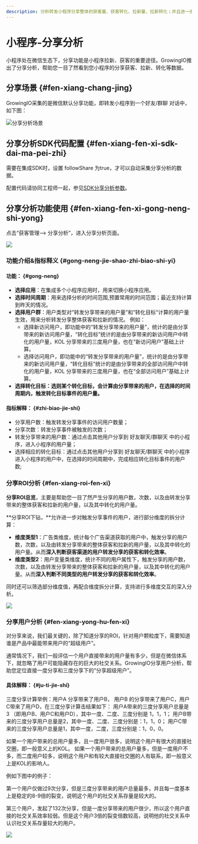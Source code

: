 ```yaml
---
description: 分析转发小程序分享整体的获客量、获客转化、拉新量、拉新转化；并且进一步挖掘分享的KOL
---
```


# 小程序-分享分析

小程序处在微信生态下，分享功能是小程序拉新、获客的重要途径。GrowingIO推出了分享分析，帮助您一目了然看到您小程序的分享获客、拉新、转化等数据。

## 分享场景 {#fen-xiang-chang-jing}

GrowingIO采集的是微信默认分享功能，即转发小程序到一个好友/群聊 对话中，如下图：

![&#x5206;&#x4EAB;&#x5206;&#x6790;&#x573A;&#x666F;](https://blobscdn.gitbook.com/v0/b/gitbook-28427.appspot.com/o/assets%2F-LD4kKkCTHNxUGbu1QWO%2F-LMN1pZmp4u8Iq2L30mx%2F-LMNAfs1hCbCFNP5U30x%2Fimage.png?alt=media&token=0590b92f-017f-45b3-a048-612a11178cca)

## 分享分析SDK代码配置 {#fen-xiang-fen-xi-sdk-dai-ma-pei-zhi}

需要在集成SDK时，设置 followShare 为true，才可以自动采集分享分析的数据。

配置代码请协同工程师一起，参见[SDK分享分析参数](../sdk-integration/mina-sdk.md#sdk-fen-xiang-fen-xi-can-shu)。

## 分享分析功能使用 {#fen-xiang-fen-xi-gong-neng-shi-yong}

点击“获客管理——&gt; 分享分析”，进入分享分析页面。

![](https://blobscdn.gitbook.com/v0/b/gitbook-28427.appspot.com/o/assets%2F-LD4kKkCTHNxUGbu1QWO%2F-LMpSdtEh4eMNiVNv7Y6%2F-LMpSfykZzx7IehHdxX6%2Fimage.png?alt=media&token=c618205f-7830-4afb-8267-23c0de74d540)

### 功能介绍&指标释义 {#gong-neng-jie-shao-zhi-biao-shi-yi}

#### 功能： {#gong-neng}

* **选择应用**：在集成多个小程序应用时，用来切换小程序应用。
* **选择时间周期**：用来选择分析的时间范围,预置常用的时间范围；最近支持计算到昨天的情况。
* **选择用户群**：用户类型对“转发分享带来的用户量”和“转化目标“计算的用户量生效，用来分析转发分享整体获客和拉新的情况。 例如：
  * 选择新访问用户，即功能中的“转发分享带来的用户量”，统计的是由分享带来的新访问用户量，“转化目标”统计的是由分享带来的新访问用户中转化的用户量，KOL 分享带来的三度用户量，也在“新访问用户”基础上计算。
  * 选择访问用户，即功能中的“转发分享带来的用户量”，统计的是由分享带来的新访问用户量，“转化目标”统计的是由分享带来的全部访问用户中转化的用户量，KOL 分享带来的三度用户量，也在“全部访问用户”基础上计算。
* **选择转化目标：**选则某个转化目标，会计算由分享带来的用户，在选择的时间周期内，触发转化目标事件的**用户量。**

#### 指标解释： {#zhi-biao-jie-shi}

* 分享用户数：触发转发分享事件的访问用户数量；
* 分享次数：转发分享事件被触发的次数；
* 转发分享带来的用户数：通过点击其他用户分享到 好友聊天/群聊天 中的小程序，进入小程序的用户量；
* 选择相应的转化目标：通过点击其他用户分享到 好友聊天/群聊天 中的小程序进入小程序的用户中，在选择的时间周期中，完成相应转化目标事件的用户数;

### 分享ROI分析 {#fen-xiang-roi-fen-xi}

**分享ROI总览**，主要是帮助您一目了然产生分享的用户数，次数，以及由转发分享带来的整体获客和拉新的用户量，以及其中转化的用户量。

**分享ROI下钻，**允许进一步对触发分享事件的用户，进行部分维度的拆分计算：

* **维度类型1**：广告类维度，统计每个广告渠道获取的用户中，触发分享的用户数，次数，以及由转发分享带来的整体获客和拉新的用户量，以及其中转化的用户量。从而**深入判断获客渠道的用户转发分享的获客和转化效率**。
* **维度类型2**：用户变量类维度，统计不同的用户属性下，触发分享的用户数，次数，以及由转发分享带来的整体获客和拉新的用户量，以及其中转化的用户量。从而**深入判断不同类型的用户转发分享的获客和转化效率**。

同时还可以筛选部分维度值，再配合维度拆分计算，支持进行多维度交互的深入分析。

![](https://blobscdn.gitbook.com/v0/b/gitbook-28427.appspot.com/o/assets%2F-LD4kKkCTHNxUGbu1QWO%2F-LMpQWHXoAZUfApRCHHS%2F-LMpRSuPPOpEJwS_DG1X%2Fimage.png?alt=media&token=5181aa67-3310-46a3-9f8b-37b125671602)

### 分享用户分析 {#fen-xiang-yong-hu-fen-xi}

对分享来说，我们最关键的，除了知道分享的ROI，针对用户颗粒度下，需要知道谁是产品中最能带来用户的“超级用户”。

通常情况下，我们一般评估一个用户直接带来的用户量有多少，但是在微信体系下，就忽略了用户可能隐藏存在的巨大的社交关系。GrowingIO分享用户分析，帮助您定位直接一度分享和三度分享下的“分享超级用户”。

#### 具体解释： {#ju-ti-jie-shi}

三度分享计算举例：用户A 分享带来了用户B， 用户B 的分享带来了用户C，用户C带来了用户D，在三度分享计算击结果如下： 用户A带来的三度分享用户总量是 3 （即用户B、用户C和用户D），其中一度、二度、三度分别是 1，1，1； 用户B带来的三度分享用户总量是2，其中一度、二度、三度分别是：1，1，0； 用户C带来的三度分享用户总量是1，其中一度，二度，三度分别是：1，0，0。

如果一个用户带来的总用户量多，且一度用户很多，说明这个用户有很大的直接社交圈，即一般意义上的KOL。 如果一个用户带来的总用户量多，但是一度用户不多，而二度用户较多，说明这个用户和有较大直接社交圈的人有联系，即一般意义上是KOL的影响人。

例如下图中的例子：

第一个用户仅做过9次分享，但是三度分享带来的用户总量最多，并且每一度基本上是稳定的8-9倍的裂变，说明这个用户的社交关系存量是较大的。

第三个用户，发起了132次分享，但是一度分享带来的用户很少，所以这个用户直接的社交关系效率较弱。但是这个用户3倍的裂变倍数较高，说明他的社交关系中认识社交关系存量较大的用户。  


![](https://blobscdn.gitbook.com/v0/b/gitbook-28427.appspot.com/o/assets%2F-LD4kKkCTHNxUGbu1QWO%2F-LMavavGSzGs-7F-jyud%2F-LMb9JSGDtywU7CLQ5nn%2Fimage.png?alt=media&token=2b99a6e7-0545-4cd0-8782-b0717ec4b073)

